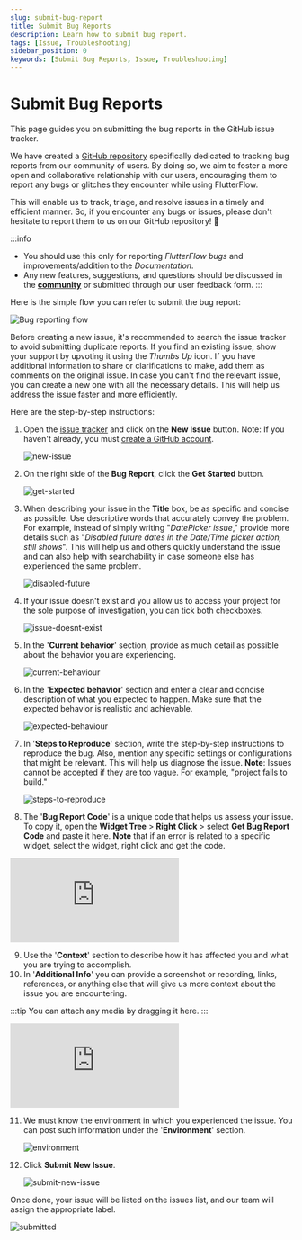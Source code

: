 ```yaml
---
slug: submit-bug-report
title: Submit Bug Reports
description: Learn how to submit bug report.
tags: [Issue, Troubleshooting]
sidebar_position: 0
keywords: [Submit Bug Reports, Issue, Troubleshooting]
---
```


# Submit Bug Reports

This page guides you on submitting the bug reports in the GitHub issue tracker.

We have created a [GitHub repository](https://github.com/FlutterFlow/flutterflow-issues/issues) specifically dedicated to tracking bug reports from our community of users. By doing so, we aim to foster a more open and collaborative relationship with our users, encouraging them to report any bugs or glitches they encounter while using FlutterFlow.

This will enable us to track, triage, and resolve issues in a timely and efficient manner. So, if you encounter any bugs or issues, please don't hesitate to report them to us on our GitHub repository! 🐛

:::info
- You should use this only for reporting *FlutterFlow bugs* and improvements/addition to the *Documentation*.
- Any new features, suggestions, and questions should be discussed in the [**community**](https://community.flutterflow.io/home) or submitted through our user feedback form.
:::

Here is the simple flow you can refer to submit the bug report:

![Bug reporting flow](imgs/submit-bug-report-flow.avif)

Before creating a new issue, it's recommended to search the issue tracker to avoid submitting duplicate reports. If you find an existing issue, show your support by upvoting it using the *Thumbs Up* icon. If you have additional information to share or clarifications to make, add them as comments on the original issue. In case you can't find the relevant issue, you can create a new one with all the necessary details. This will help us address the issue faster and more efficiently.

Here are the step-by-step instructions:

1. Open the [issue tracker](https://github.com/FlutterFlow/flutterflow-issues/issues) and click on the **New Issue** button. Note: If you haven't already, you must [create a GitHub account](https://github.com/signup?ref_cta=Sign+up&ref_loc=header+logged+out&ref_page=%2F&source=header-home).

    ![new-issue](imgs/new-issue.avif)

2. On the right side of the **Bug Report**, click the **Get Started** button.

    ![get-started](imgs/get-started.avif)

3. When describing your issue in the **Title** box, be as specific and concise as possible. Use descriptive words that accurately convey the problem. For example, instead of simply writing "*DatePicker issue*," provide more details such as "*Disabled future dates in the Date/Time picker action, still shows*". This will help us and others quickly understand the issue and can also help with searchability in case someone else has experienced the same problem.
    
    ![disabled-future](imgs/disabled-future.avif)


4. If your issue doesn't exist and you allow us to access your project for the sole purpose of investigation, you can tick both checkboxes.

    ![issue-doesnt-exist](imgs/issue-doesnt-exist.avif)

5. In the '**Current behavior**' section, provide as much detail as possible about the behavior you are experiencing.

    ![current-behaviour](imgs/current-behaviour.avif)

6. In the '**Expected behavior**' section and enter a clear and concise description of what you expected to happen. Make sure that the expected behavior is realistic and achievable.

    ![expected-behaviour](imgs/expected-behaviour.avif)

7. In '**Steps to Reproduce**' section, write the step-by-step instructions to reproduce the bug. Also, mention any specific settings or configurations that might be relevant. This will help us diagnose the issue. **Note**: Issues cannot be accepted if they are too vague. For example, "project fails to build."

    ![steps-to-reproduce](imgs/steps-to-reproduce.avif)

8. The '**Bug Report Code**' is a unique code that helps us assess your issue. To copy it, open the **Widget Tree** > **Right Click** > select **Get Bug Report Code** and paste it here. **Note** that if an error is related to a specific widget, select the widget, right click and get the code.

<div style={{
    position: 'relative',
    paddingBottom: 'calc(56.67989417989418% + 41px)', // Keeps the aspect ratio and additional padding
    height: 0,
    width: '100%'}}>
    <iframe 
        src="https://demo.arcade.software/on7fLcv4OGR3yDqeTv9v?embed&show_copy_link=true"
        title=""
        style={{
            position: 'absolute',
            top: 0,
            left: 0,
            width: '100%',
            height: '100%',
            colorScheme: 'light'
        }}
        frameborder="0"
        loading="lazy"
        webkitAllowFullScreen
        mozAllowFullScreen
        allowFullScreen
        allow="clipboard-write">
    </iframe>
</div>
<p></p>


9. Use the '**Context**' section to describe how it has affected you and what you are trying to accomplish.
10. In '**Additional Info**' you can provide a screenshot or recording, links, references, or anything else that will give us more context about the issue you are encountering.

:::tip
You can attach any media by dragging it here.
:::

<div style={{
    position: 'relative',
    paddingBottom: 'calc(56.67989417989418% + 41px)', // Keeps the aspect ratio and additional padding
    height: 0,
    width: '100%'}}>
    <iframe 
        src="https://demo.arcade.software/reBJv5XiQSESfEOFVgFc?embed&show_copy_link=true"
        title=""
        style={{
            position: 'absolute',
            top: 0,
            left: 0,
            width: '100%',
            height: '100%',
            colorScheme: 'light'
        }}
        frameborder="0"
        loading="lazy"
        webkitAllowFullScreen
        mozAllowFullScreen
        allowFullScreen
        allow="clipboard-write">
    </iframe>
</div>
<p></p>

11. We must know the environment in which you experienced the issue. You can post such information under the '**Environment**' section.

    ![environment](imgs/environment.avif)

12. Click **Submit New Issue**.

    ![submit-new-issue](imgs/submit-new-issue.avif)

Once done, your issue will be listed on the issues list, and our team will assign the appropriate label.

![submitted](imgs/submitted.avif)